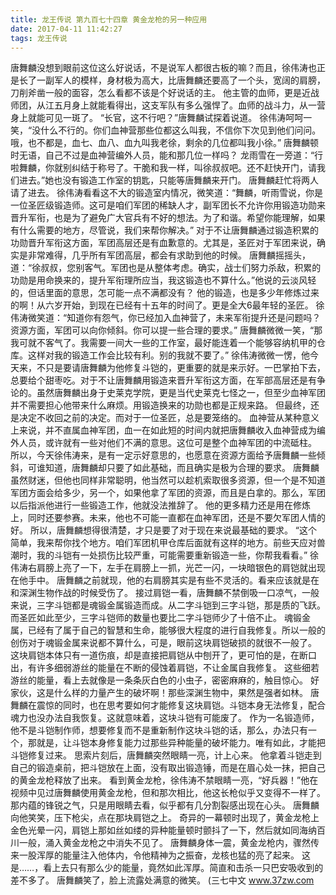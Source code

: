 ```yaml
---
title: 龙王传说 第九百七十四章 黄金龙枪的另一种应用
date: 2017-04-11 11:42:27
tags: 龙王传说
---
```


唐舞麟没想到眼前这位这么好说话，不是说军人都很古板的嘛？而且，徐伟涛也正是长了一副军人的模样，身材极为高大，比唐舞麟还要高了一个头，宽阔的肩膀，刀削斧凿一般的面容，怎么看都不该是个好说话的主。 他主管的血师，更是近战师团，从江五月身上就能看得出，这支军队有多么强悍了。血师的战斗力，从一营身上就能可见一斑了。
“长官，这不行吧？”唐舞麟试探着说道。
徐伟涛呵呵一笑，“没什么不行的。你们血神营那些位都这么叫我，不信你下次见到他们问问。哦，也不都是，血七、血八、血九叫我老徐，剩余的几位都叫我小徐。”
唐舞麟顿时无语，自己不过是血神营编外人员，能和那几位一样吗？
龙雨雪在一旁道：“行啦舞麟，你就别纠结于称号了。干脆和我一样，叫徐叔叔吧。还不赶快开门，请我们进去。”她也没有锻造工作室的钥匙，只能等唐舞麟来开门。
唐舞麟赶忙将两人请了进去。
徐伟涛看看这不大的锻造室内情况，微笑道：“舞麟，听雨雪说，你是一位圣匠级锻造师。这可是咱们军团的稀缺人才，副军团长不允许你用锻造功勋来晋升军衔，也是为了避免广大官兵有不好的想法。为了和谐。希望你能理解，如果有什么需要的地方，尽管说，我们来帮你解决。”
对于不让唐舞麟通过锻造积累的功勋晋升军衔这方面，军团高层还是有血歉意的。尤其是，圣匠对于军团来说，确实是非常难得，几乎所有军团高层，都会有求助到他的时候。
唐舞麟摇摇头，道：“徐叔叔，您别客气。军团也是从整体考虑。确实，战士们努力杀敌，积累的功勋是用命换来的，提升军衔理所应当，我这锻造也不算什么。”他说的云淡风轻的，但话里面的意思，怎可能一点不满都没有？
他的锻造，也是多少年修炼过来的啊！从六岁开始，到现在已经有十五年的时间了。更是全大6最年轻的圣匠。
徐伟涛微笑道：“知道你有怨气，你已经加入血神营了，未来军衔提升还是问题吗？资源方面，军团可以向你倾斜。你可以提一些合理的要求。”
唐舞麟微微一笑，“那我可就不客气了。我需要一间大一些的工作室，最好能连着一个能够容纳机甲的仓库。这样对我的锻造工作会比较有利。别的我就不要了。”
徐伟涛微微一愣，他今天来，不只是要请唐舞麟为他修复斗铠的，更重要的就是来示好。一巴掌拍下去，总要给个甜枣吃。对于不让唐舞麟用锻造来晋升军衔这方面，在军部高层还是有争论的。虽然唐舞麟出身于史莱克学院，更是当代史莱克七怪之一，但至少血神军团并不需要担心他带来什么麻烦。用锻造换来的功勋也都是正规来路。
但最终，还是决定不收回之前的决定。而对于一位圣匠，总是要笼络的。
血神营从某种意义上来说，并不直属血神军团，血一在如此短的时间内就把唐舞麟收入血神营成为编外人员，或许就有一些对他们不满的意思。这位可是整个血神军团的中流砥柱。
所以，今天徐伟涛来，是有一定示好意思的，也愿意在资源方面给予唐舞麟一些倾斜，可谁知道，唐舞麟却只要了如此基础，而且确实是极为合理的要求。
唐舞麟虽然财迷，但他也同样非常聪明，他当然可以趁机索取很多资源，但一个是不知道军团方面会给多少，另一个，如果他拿了军团的资源，而且是白拿的。那么，军团以后指派他进行一些锻造工作，他就没法推辞了。
他的更多精力还是用在修炼上，同时还要参赛。未来，他也不可能一直都在血神军团，还是不要欠军团人情的好。
所以，唐舞麟想得很清楚，才只是要了对于现在来说最基础的要求。
“这个简单，我来帮你找个地方。咱们军团机甲仓库后面就有这样的地方。前些天应对兽潮时，我的斗铠有一处损伤比较严重，可能需要重新锻造一些，你帮我看看。”
徐伟涛右肩膀上亮了一下，左手在肩膀上一抓，光芒一闪，一块暗银色的肩铠就出现在他手中。
唐舞麟之前就现，他的右肩膀其实是有些不灵活的。看来应该就是在和深渊生物作战的时候受伤了。
接过肩铠一看，唐舞麟不禁倒吸一口凉气，一般来说，三字斗铠都是魂锻金属锻造而成。从二字斗铠到三字斗铠，那是质的飞跃。而圣匠如此至少，三字斗铠师的数量也要比二字斗铠师少了十倍不止。
魂锻金属，已经有了属于自己的智慧和生命，能够很大程度的进行自我修复。所以一般的创伤对于魂锻金属来说都不算什么，可是，眼前这块肩铠破损的就很不一般了。
这块肩铠本体只有一道伤痕，却是直接把肩铠从中刨开了，更可怕的是，在断口出，有许多细弱游丝的能量在不断的侵蚀着肩铠，不让金属自我修复。
这些细若游丝的能量，看上去就像是一条条灰白色的小虫子，密密麻麻的，触目惊心。
好家伙，这是什么样的力量产生的破坏啊！那些深渊生物中，果然是强者如林。
唐舞麟在震惊的同时，也在思考要如何才能修复这块肩铠。斗铠本身无法修复，配合魂力也没办法自我恢复。这就意味着，这块斗铠有可能废了。
作为一名锻造师，他不是斗铠制作师，想要修复而不是重新制作这块斗铠的话，那么，办法只有一个，那就是，让斗铠本身修复能力过那些异种能量的破坏能力。唯有如此，才能把斗铠修复过来。
思索片刻后，唐舞麟突然眼睛一亮，计上心来。
他拿着斗铠走到自己的锻造桌前，把斗铠放在上面，没有取出锻造锤，而是在眉心处一抹，把自己的黄金龙枪释放了出来。
看到黄金龙枪，徐伟涛不禁眼睛一亮，“好兵器！”他在视频中见过唐舞麟使用黄金龙枪，但和那次相比，他这长枪似乎又变得不一样了。那内蕴的锋锐之气，只是用眼睛去看，似乎都有几分割裂感出现在心头。
唐舞麟向他笑笑，压下枪尖，点在那块肩铠之上。
奇异的一幕顿时出现了，黄金龙枪上金色光晕一闪，肩铠上那如丝如缕的异种能量顿时颤抖了一下，然后就如同海纳百川一般，涌入黄金龙枪之中消失不见了。
唐舞麟身体一震，黄金龙枪内，骤然传来一股浑厚的能量注入他体内，令他精神为之振奋，龙核也猛的亮了起来。
这是……，看上去只有那么少的能量，竟然如此浑厚。简直和击杀一只巴安吸收到的差不多了。
唐舞麟笑了，脸上流露处满意的微笑。
(三七中文 www.37zw.com
